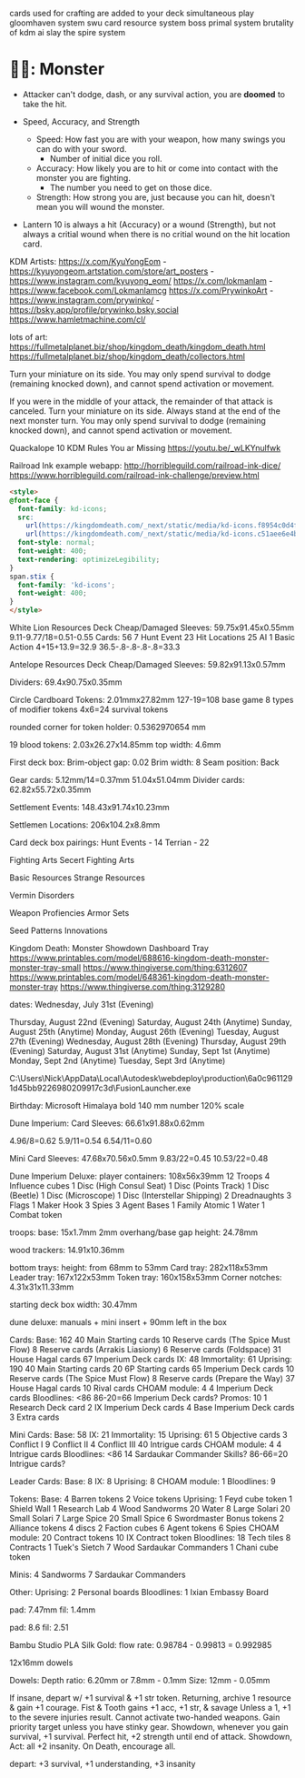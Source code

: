 cards used for crafting are added to your deck
simultaneous play gloomhaven system
swu card resource system
boss primal system
brutality of kdm
ai slay the spire system

# 👑💀: Monster

- Attacker can't dodge, dash, or any survival action, you are **doomed** to take the hit.
- Speed, Accuracy, and Strength

  - Speed: How fast you are with your weapon, how many swings you can do with your sword.
    - Number of initial dice you roll.
  - Accuracy: How likely you are to hit or come into contact with the monster you are fighting.
    - The number you need to get on those dice.
  - Strength: How strong you are, just because you can hit, doesn't mean you will wound the monster.

- Lantern 10 is always a hit (Accuracy) or a wound (Strength), but not always a critial wound when there is no critial wound on the hit location card.

KDM Artists:
https://x.com/KyuYongEom - https://kyuyongeom.artstation.com/store/art_posters - https://www.instagram.com/kyuyong_eom/
https://x.com/lokmanlam - https://www.facebook.com/Lokmanlamcg
https://x.com/PrywinkoArt - https://www.instagram.com/prywinko/ - https://bsky.app/profile/prywinko.bsky.social
https://www.hamletmachine.com/cl/

lots of art:
https://fullmetalplanet.biz/shop/kingdom_death/kingdom_death.html
https://fullmetalplanet.biz/shop/kingdom_death/collectors.html

Turn your miniature on its side. You may only spend survival to dodge (remaining knocked down), and cannot spend activation or movement.

If you were in the middle of your attack, the remainder of that attack is canceled. Turn your miniature on its side. Always stand at the end of the next monster turn. You may only spend survival to dodge (remaining knocked down), and cannot spend activation or movement.

Quackalope
10 KDM Rules You ar Missing
https://youtu.be/_wLKYnulfwk

Railroad Ink example webapp:
http://horribleguild.com/railroad-ink-dice/
https://www.horribleguild.com/railroad-ink-challenge/preview.html

```html
<style>
@font-face {
  font-family: kd-icons;
  src:
    url(https://kingdomdeath.com/_next/static/media/kd-icons.f8954c0d4f42224f0a7b49aa5ffe21a2.woff2) format('woff2'),
    url(https://kingdomdeath.com/_next/static/media/kd-icons.c51aee6e4bab0dfcfca3205c5be79520.woff) format('woff');
  font-style: normal;
  font-weight: 400;
  text-rendering: optimizeLegibility;
}
span.stix {
  font-family: 'kd-icons';
  font-weight: 400;
}
</style>
```

White Lion Resources Deck Cheap/Damaged Sleeves:
59.75x91.45x0.55mm
9.11-9.77/18=0.51-0.55
Cards: 56
7 Hunt Event
23 Hit Locations
25 AI
1 Basic Action
4+15+13.9=32.9
36.5-.8-.8-.8-.8=33.3

Antelope Resources Deck Cheap/Damaged Sleeves:
59.82x91.13x0.57mm

Dividers:
69.4x90.75x0.35mm

Circle Cardboard Tokens:
2.01mmx27.82mm
127-19=108 base game
8 types of modifier tokens
4x6=24 survival tokens

rounded corner for token holder:
0.5362970654 mm

19 blood tokens:
2.03x26.27x14.85mm
top width: 4.6mm

First deck box:
Brim-object gap: 0.02
Brim width: 8
Seam position: Back

Gear cards:
5.12mm/14=0.37mm
51.04x51.04mm
Divider cards:
62.82x55.72x0.35mm

Settlement Events:
148.43x91.74x10.23mm

Settlemen Locations:
206x104.2x8.8mm

Card deck box pairings:
Hunt Events - 14
Terrian - 22

Fighting Arts
Secert Fighting Arts

Basic Resources
Strange Resources

Vermin
Disorders

Weapon Profiencies
Armor Sets

Seed Patterns
Innovations

Kingdom Death: Monster Showdown Dashboard Tray
https://www.printables.com/model/688616-kingdom-death-monster-monster-tray-small
https://www.thingiverse.com/thing:6312607
https://www.printables.com/model/648361-kingdom-death-monster-monster-tray
https://www.thingiverse.com/thing:3129280

dates:
Wednesday, July 31st (Evening)

Thursday, August 22nd (Evening)
Saturday, August 24th (Anytime)
Sunday, August 25th (Anytime)
Monday, August 26th (Evening)
Tuesday, August 27th (Evening)
Wednesday, August 28th (Evening)
Thursday, August 29th (Evening)
Saturday, August 31st (Anytime)
Sunday, Sept 1st (Anytime)
Monday, Sept 2nd (Anytime)
Tuesday, Sept 3rd (Anytime)

C:\Users\Nick\AppData\Local\Autodesk\webdeploy\production\6a0c9611291d45bb9226980209917c3d\FusionLauncher.exe

Birthday:
Microsoft Himalaya
bold
140 mm
number 120% scale

Dune Imperium:
Card Sleeves:
66.61x91.88x0.62mm

4.96/8=0.62
5.9/11=0.54
6.54/11=0.60

Mini Card Sleeves:
47.68x70.56x0.5mm
9.83/22=0.45
10.53/22=0.48

Dune Imperium Deluxe:
player containers:
108x56x39mm
12 Troops
4 Influence cubes
1 Disc (High Consul Seat)
1 Disc (Points Track)
1 Disc (Beetle)
1 Disc (Microscope)
1 Disc (Interstellar Shipping)
2 Dreadnaughts
3 Flags
1 Maker Hook
3 Spies
3 Agent Bases
1 Family Atomic
1 Water
1 Combat token

troops:
base: 15x1.7mm
2mm overhang/base gap
height: 24.78mm

wood trackers:
14.91x10.36mm

bottom trays:
height: from 68mm to 53mm
Card tray: 282x118x53mm
Leader tray: 167x122x53mm
Token tray: 160x158x53mm
Corner notches: 4.31x31x11.33mm

starting deck box width: 30.47mm

dune deluxe:
manuals +
mini insert +
90mm left in the box

Cards:
Base: 162
40 Main Starting cards
10 Reserve cards (The Spice Must Flow)
8 Reserve cards (Arrakis Liasiony)
6 Reserve cards (Foldspace)
31 House Hagal cards
67 Imperium Deck cards
IX: 48
Immortality: 61
Uprising: 190
40 Main Starting cards
20 6P Starting cards
65 Imperium Deck cards
10 Reserve cards (The Spice Must Flow)
8 Reserve cards (Prepare the Way)
37 House Hagal cards
10 Rival cards
CHOAM module: 4
4 Imperium Deck cards
Bloodlines: <86
86-20=66 Imperium Deck cards?
Promos: 10
1 Research Deck card
2 IX Imperium Deck cards
4 Base Imperium Deck cards
3 Extra cards

Mini Cards:
Base: 58
IX: 21
Immortality: 15
Uprising: 61
5 Objective cards
3 Conflict I
9 Conflict II
4 Conflict III
40 Intrigue cards
CHOAM module: 4
4 Intrigue cards
Bloodlines: <86
14 Sardaukar Commander Skills?
86-66=20 Intrigue cards?

Leader Cards:
Base: 8
IX: 8
Uprising: 8
CHOAM module: 1
Bloodlines: 9

Tokens:
Base:
4 Barren tokens
2 Voice tokens
Uprising:
1 Feyd cube token
1 Shield Wall
1 Research Lab
4 Wood Sandworms
20 Water
8 Large Solari
20 Small Solari
7 Large Spice
20 Small Spice
6 Swordmaster Bonus tokens
2 Alliance tokens
4 discs
2 Faction cubes
6 Agent tokens
6 Spies
CHOAM module:
20 Contract tokens
10 IX Contract token
Bloodlines:
18 Tech tiles
8 Contracts
1 Tuek's Sietch
7 Wood Sardaukar Commanders
1 Chani cube token

Minis:
4 Sandworms
7 Sardaukar Commanders

Other:
Uprising:
2 Personal boards
Bloodlines:
1 Ixian Embassy Board

pad: 7.47mm
fil: 1.4mm

pad: 8.6
fil: 2.51

Bambu Studio
PLA Silk Gold:
flow rate: 0.98784 - 0.99813 = 0.992985

12x16mm dowels

Dowels:
Depth ratio: 6.20mm or 7.8mm - 0.1mm
Size: 12mm - 0.05mm

If insane, depart w/ +1 survival & +1 str token.
Returning, archive 1 resource & gain +1 courage.
Fist & Tooth gains +1 acc, +1 str, & savage
Unless a 1, +1 to the severe injuries result.
Cannot activate two-handed weapons.
Gain priority target unless you have stinky gear.
Showdown, whenever you gain survival, +1 survival.
Perfect hit, +2 strength until end of attack.
Showdown, Act: all +2 insanity. On Death, encourage all.


depart: +3 survival, +1 understanding, +3 insanity
